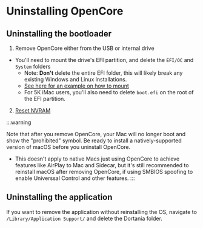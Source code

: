 # Uninstalling OpenCore

## Uninstalling the bootloader

1. Remove OpenCore either from the USB or internal drive

  * You'll need to mount the drive's EFI partition, and delete the `EFI/OC` and `System` folders
    * Note: **Don't** delete the entire EFI folder, this will likely break any existing Windows and Linux installations.
    * [See here for an example on how to mount](https://dortania.github.io/OpenCore-Post-Install/universal/oc2hdd.html)
    * For 5K iMac users, you'll also need to delete `boot.efi` on the root of the EFI partition.

2. [Reset NVRAM](https://support.apple.com/HT204063)

:::warning

Note that after you remove OpenCore, your Mac will no longer boot and show the "prohibited" symbol. Be ready to install a natively-supported version of macOS before you uninstall OpenCore.

* This doesn't apply to native Macs just using OpenCore to achieve features like AirPlay to Mac and Sidecar, but it's still recommended to reinstall macOS after removing OpenCore, if using SMBIOS spoofing to enable Universsal Control and other features.
:::

## Uninstalling the application

If you want to remove the application without reinstalling the OS, navigate to `/Library/Application Support/` and delete the Dortania folder.
